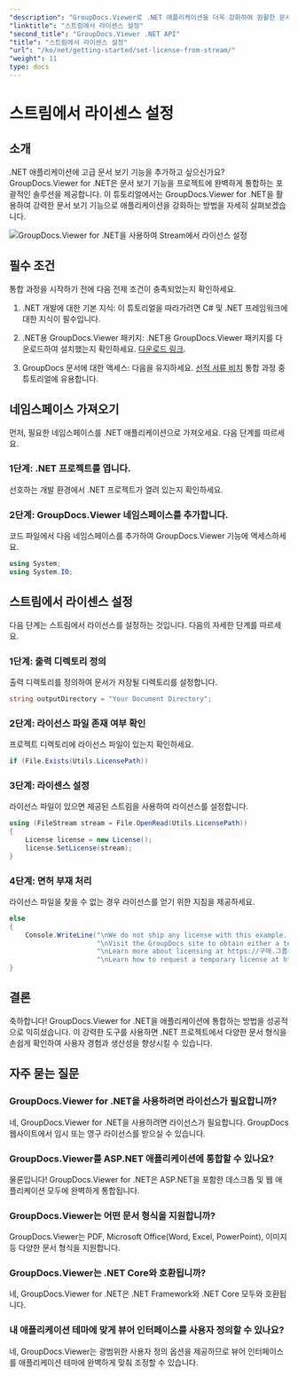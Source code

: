 ```yaml
---
"description": "GroupDocs.Viewer로 .NET 애플리케이션을 더욱 강화하여 원활한 문서 보기를 경험해 보세요. 단계별 가이드를 따라 강력한 문서 보기 기능을 손쉽게 통합하세요."
"linktitle": "스트림에서 라이센스 설정"
"second_title": "GroupDocs.Viewer .NET API"
"title": "스트림에서 라이센스 설정"
"url": "/ko/net/getting-started/set-license-from-stream/"
"weight": 11
type: docs
---
```

# 스트림에서 라이센스 설정

## 소개
.NET 애플리케이션에 고급 문서 보기 기능을 추가하고 싶으신가요? GroupDocs.Viewer for .NET은 문서 보기 기능을 프로젝트에 완벽하게 통합하는 포괄적인 솔루션을 제공합니다. 이 튜토리얼에서는 GroupDocs.Viewer for .NET을 활용하여 강력한 문서 보기 기능으로 애플리케이션을 강화하는 방법을 자세히 살펴보겠습니다. 

![GroupDocs.Viewer for .NET을 사용하여 Stream에서 라이선스 설정](/viewer/getting-started/set-license-from-stream.png)

## 필수 조건
통합 과정을 시작하기 전에 다음 전제 조건이 충족되었는지 확인하세요.
1. .NET 개발에 대한 기본 지식: 이 튜토리얼을 따라가려면 C# 및 .NET 프레임워크에 대한 지식이 필수입니다.
   
2. .NET용 GroupDocs.Viewer 패키지: .NET용 GroupDocs.Viewer 패키지를 다운로드하여 설치했는지 확인하세요. [다운로드 링크](https://releases.groupdocs.com/viewer/net/).
3. GroupDocs 문서에 대한 액세스: 다음을 유지하세요. [선적 서류 비치](https://tutorials.groupdocs.com/viewer/net/) 통합 과정 중 튜토리얼에 유용합니다.

## 네임스페이스 가져오기
먼저, 필요한 네임스페이스를 .NET 애플리케이션으로 가져오세요. 다음 단계를 따르세요.
### 1단계: .NET 프로젝트를 엽니다.
선호하는 개발 환경에서 .NET 프로젝트가 열려 있는지 확인하세요.
### 2단계: GroupDocs.Viewer 네임스페이스를 추가합니다.
코드 파일에서 다음 네임스페이스를 추가하여 GroupDocs.Viewer 기능에 액세스하세요.
```csharp
using System;
using System.IO;
```
## 스트림에서 라이센스 설정
다음 단계는 스트림에서 라이선스를 설정하는 것입니다. 다음의 자세한 단계를 따르세요.
### 1단계: 출력 디렉토리 정의
출력 디렉토리를 정의하여 문서가 저장될 디렉토리를 설정합니다.
```csharp
string outputDirectory = "Your Document Directory";
```
### 2단계: 라이선스 파일 존재 여부 확인
프로젝트 디렉토리에 라이선스 파일이 있는지 확인하세요.
```csharp
if (File.Exists(Utils.LicensePath))
```
### 3단계: 라이센스 설정
라이선스 파일이 있으면 제공된 스트림을 사용하여 라이선스를 설정합니다.
```csharp
using (FileStream stream = File.OpenRead(Utils.LicensePath))
{
    License license = new License();
    license.SetLicense(stream);
}
```
### 4단계: 면허 부재 처리
라이선스 파일을 찾을 수 없는 경우 라이선스를 얻기 위한 지침을 제공하세요.
```csharp
else
{
    Console.WriteLine("\nWe do not ship any license with this example. " +
                      "\nVisit the GroupDocs site to obtain either a temporary or permanent license. " +
                      "\nLearn more about licensing at https://구매.그룹문서.com/faqs/licensing. " +
                      "\nLearn how to request a temporary license at https://구매.그룹문서.com/임시-라이센스.");
}
```

## 결론
축하합니다! GroupDocs.Viewer for .NET을 애플리케이션에 통합하는 방법을 성공적으로 익히셨습니다. 이 강력한 도구를 사용하면 .NET 프로젝트에서 다양한 문서 형식을 손쉽게 확인하여 사용자 경험과 생산성을 향상시킬 수 있습니다.
## 자주 묻는 질문
### GroupDocs.Viewer for .NET을 사용하려면 라이선스가 필요합니까?
네, GroupDocs.Viewer for .NET을 사용하려면 라이선스가 필요합니다. GroupDocs 웹사이트에서 임시 또는 영구 라이선스를 받으실 수 있습니다.
### GroupDocs.Viewer를 ASP.NET 애플리케이션에 통합할 수 있나요?
물론입니다! GroupDocs.Viewer for .NET은 ASP.NET을 포함한 데스크톱 및 웹 애플리케이션 모두에 완벽하게 통합됩니다.
### GroupDocs.Viewer는 어떤 문서 형식을 지원합니까?
GroupDocs.Viewer는 PDF, Microsoft Office(Word, Excel, PowerPoint), 이미지 등 다양한 문서 형식을 지원합니다.
### GroupDocs.Viewer는 .NET Core와 호환됩니까?
네, GroupDocs.Viewer for .NET은 .NET Framework와 .NET Core 모두와 호환됩니다.
### 내 애플리케이션 테마에 맞게 뷰어 인터페이스를 사용자 정의할 수 있나요?
네, GroupDocs.Viewer는 광범위한 사용자 정의 옵션을 제공하므로 뷰어 인터페이스를 애플리케이션 테마에 완벽하게 맞춰 조정할 수 있습니다.
